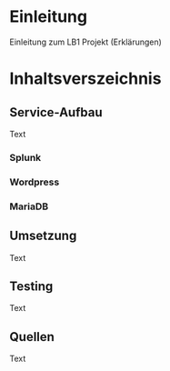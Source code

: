 # Einleitung
Einleitung zum LB1 Projekt (Erklärungen)

# Inhaltsverszeichnis

## Service-Aufbau 
Text

### Splunk


### Wordpress

### MariaDB

## Umsetzung
Text

## Testing
Text

## Quellen
Text